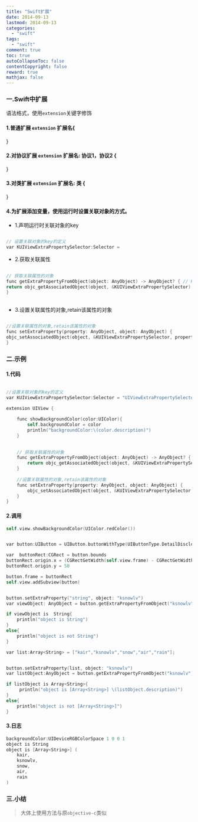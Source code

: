 ```yaml
---
title: "Swift扩展"
date: 2014-09-13
lastmod: 2014-09-13
categories:
  - "swift"
tags:
  - "swift"
comment: true
toc: true
autoCollapseToc: false
contentCopyright: false
reward: true
mathjax: false
---
```


### 一.Swift中扩展
语法格式，使用`extension`关键字修饰

#### 1.普通扩展  `extension` 扩展名{
  }
  
#### 2.对协议扩展  `extension` 扩展名: 协议1，协议2 {
}

#### 3.对类扩展  `extension` 扩展名: 类 {
}

#### 4.为扩展添加变量，使用运行时设置关联对象的方式。

* 1.声明运行时关联对象的key

``` objective-c

// 设置关联对象的key的定义
var KUIViewExtraPropertySelector:Selector = 

``` 

* 2.获取关联属性

``` objective-c
    
// 获取关联属性的对象
func getExtraPropertyFromObject(object: AnyObject) -> AnyObject? { // Returns optional
return objc_getAssociatedObject(object, &KUIViewExtraPropertySelector)
}
    
```

* 3.设置关联属性的对象,retain该属性的对象

``` objective-c

//设置关联属性的对象,retain该属性的对象
func setExtraProperty(property: AnyObject, object: AnyObject) {
objc_setAssociatedObject(object, &KUIViewExtraPropertySelector, property, UInt(OBJC_ASSOCIATION_RETAIN_NONATOMIC))
}

```

### 二.示例
#### 1.代码
``` objective-c

//设置关联对象的key的定义
var KUIViewExtraPropertySelector:Selector = "UIViewExtraPropertySelector"

extension UIView {
    
    func showBackgroundColor(color:UIColor){
        self.backgroundColor = color
        println("backgroundColor:\(color.description)")
    }
    
    
    // 获取关联属性的对象
    func getExtraPropertyFromObject(object: AnyObject) -> AnyObject? { // Returns optional
        return objc_getAssociatedObject(object, &KUIViewExtraPropertySelector)
    }
    
    //设置关联属性的对象,retain该属性的对象
    func setExtraProperty(property: AnyObject, object: AnyObject) {
        objc_setAssociatedObject(object, &KUIViewExtraPropertySelector, property, UInt(OBJC_ASSOCIATION_RETAIN_NONATOMIC))
    }
}

``` 

#### 2.调用
``` objective-c
self.view.showBackgroundColor(UIColor.redColor())


var button:UIButton = UIButton.buttonWithType(UIButtonType.DetailDisclosure) as UIButton

var  buttonRect:CGRect = button.bounds
buttonRect.origin.x = (CGRectGetWidth(self.view.frame) - CGRectGetWidth(buttonRect))/2
buttonRect.origin.y = 50

button.frame = buttonRect
self.view.addSubview(button)


button.setExtraProperty("string", object: "ksnowlv")
var viewObject: AnyObject = button.getExtraPropertyFromObject("ksnowlv")!

if viewObject is  String{
    println("object is String")
}
else{
    println("object is not String")
}

var list:Array<String> = ["kair","ksnowlv","snow","air","rain"];


button.setExtraProperty(list, object: "ksnowlv")
var listObject:AnyObject = button.getExtraPropertyFromObject("ksnowlv")!

if listObject is Array<String>{
     println("object is [Array<String>] \(listObject.description)")
}
else{
    println("object is not [Array<String>]")
}

```

#### 3.日志
``` objective-c
backgroundColor:UIDeviceRGBColorSpace 1 0 0 1
object is String
object is [Array<String>] (
    kair,
    ksnowlv,
    snow,
    air,
    rain
)


```

### 三.小结
> 大体上使用方法与原`objective-c`类似
